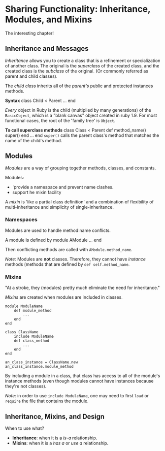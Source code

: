 # Sharing Functionality: Inheritance, Modules, and Mixins #
The interesting chapter!

## Inheritance and Messages ##
*Inheritance* allows you to create a class that is a refinement or
specialization of another class.  The original is the *superclass* of
the created class, and the created class is the *subclass* of the
original. (Or commonly referred as parent and child classes).

The *child class* inherits all of the *parent's* public and protected
instances methods.

**Syntax**
	class Child < Parent
		...
	end

*Every* object in Ruby is the child (multiplied by many generations) of
the `BasicObject`, which is a "blank canvas" object created in ruby 1.9.
For most functional cases, the root of the 'family tree' is `Object`.

**To call superclass methods**
	class Class < Parent
		def method_name()
			super()
		end
		...
	end
`super()` calls the parent class's method that matches the name of the
child's method.

## Modules ##
*Modules* are a way of grouping together methods, classes, and
constants.

Modules:
* 'provide a namespace and prevent name clashes.
* support he mixin facility

A *mixin* is 'like a partial class definition' and a combination of
flexibility of multi-inheritance and simplicity of single-inheritance.

### Namespaces ###
Modules are used to handle method name conflicts.

A module is defined by
	module AModule
		...
	end

Then conflicting methods are called with `AModule.method_name`.

*Note:* Modules are **not** classes.  Therefore, they cannot have
*instance* methods (methods that are defined by `def self.method_name`.

### Mixins ###
"At a stroke, they (modules) pretty much eliminate the need for inheritance."

*Mixins* are created when modules are included in classes.

	module ModuleName
		def module_method
			...
		end
	end

	class ClassName
		include ModuleName
		def class_method
			...
		end
	end

	an_class_instance = ClassName.new
	an_class_instance.module_method

By including a module in a class, that class has access to all of the
module's instance methods (even though modules cannot have instances
because they're not classes).

*Note*: in order to use `include ModuleName`, one may need to first
`load` or `require` the file that contains the module.

## Inheritance, Mixins, and Design ##
When to use what?

* **Inheritance**: when it is a *is-a* relationship.
* **Mixins**: when it is a *has a* or *use a* relationship.
